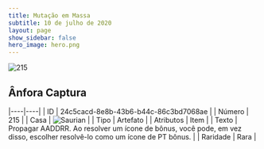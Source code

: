 ```yaml
---
title: Mutação em Massa
subtitle: 10 de julho de 2020
layout: page
show_sidebar: false
hero_image: hero.png
---
```


![215](https://cdn.keyforgegame.com/media/card_front/pt/479_215_W33V24JC487M_pt.png)

## Ânfora Captura

|----|----|
| ID | 24c5cacd-8e8b-43b6-b44c-86c3bd7068ae |
| Número | 215 |
| Casa | ![Saurian](https://archonarcana.com/images/thumb/9/9e/Saurian_P.png/22px-Saurian_P.png "Sauro") |
| Tipo | Artefato |
| Atributos | Item |
| Texto | Propagar AADDRR.  Ao resolver um ícone de bônus, você pode, em vez disso, escolher resolvê-lo como um ícone de PT bônus. |
| Raridade | Rara |
